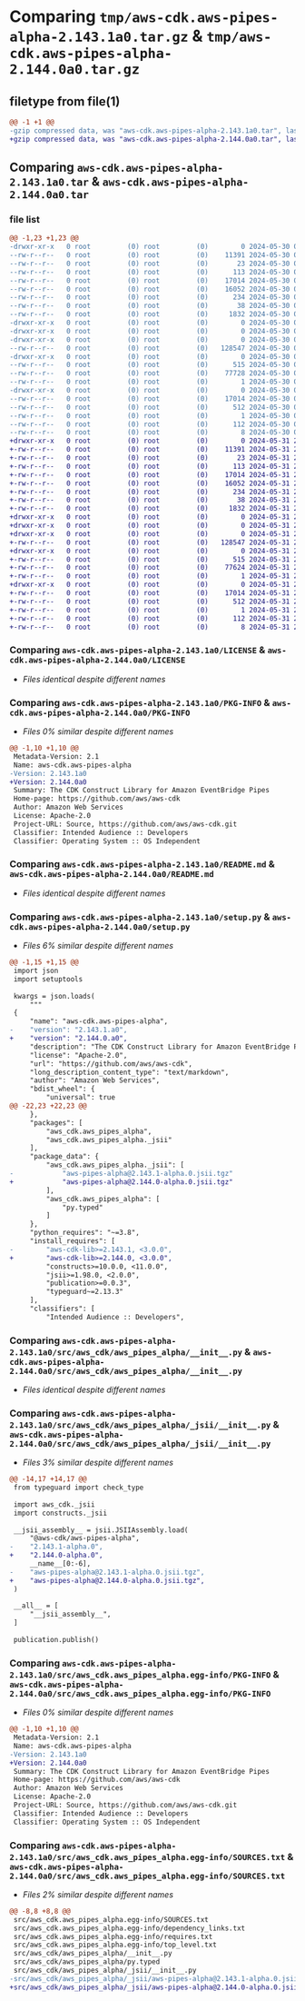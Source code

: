 # Comparing `tmp/aws-cdk.aws-pipes-alpha-2.143.1a0.tar.gz` & `tmp/aws-cdk.aws-pipes-alpha-2.144.0a0.tar.gz`

## filetype from file(1)

```diff
@@ -1 +1 @@
-gzip compressed data, was "aws-cdk.aws-pipes-alpha-2.143.1a0.tar", last modified: Thu May 30 02:13:01 2024, max compression
+gzip compressed data, was "aws-cdk.aws-pipes-alpha-2.144.0a0.tar", last modified: Fri May 31 21:10:42 2024, max compression
```

## Comparing `aws-cdk.aws-pipes-alpha-2.143.1a0.tar` & `aws-cdk.aws-pipes-alpha-2.144.0a0.tar`

### file list

```diff
@@ -1,23 +1,23 @@
-drwxr-xr-x   0 root         (0) root         (0)        0 2024-05-30 02:13:01.862634 aws-cdk.aws-pipes-alpha-2.143.1a0/
--rw-r--r--   0 root         (0) root         (0)    11391 2024-05-30 02:12:42.000000 aws-cdk.aws-pipes-alpha-2.143.1a0/LICENSE
--rw-r--r--   0 root         (0) root         (0)       23 2024-05-30 02:12:42.000000 aws-cdk.aws-pipes-alpha-2.143.1a0/MANIFEST.in
--rw-r--r--   0 root         (0) root         (0)      113 2024-05-30 02:12:42.000000 aws-cdk.aws-pipes-alpha-2.143.1a0/NOTICE
--rw-r--r--   0 root         (0) root         (0)    17014 2024-05-30 02:13:01.862634 aws-cdk.aws-pipes-alpha-2.143.1a0/PKG-INFO
--rw-r--r--   0 root         (0) root         (0)    16052 2024-05-30 02:12:42.000000 aws-cdk.aws-pipes-alpha-2.143.1a0/README.md
--rw-r--r--   0 root         (0) root         (0)      234 2024-05-30 02:12:42.000000 aws-cdk.aws-pipes-alpha-2.143.1a0/pyproject.toml
--rw-r--r--   0 root         (0) root         (0)       38 2024-05-30 02:13:01.862634 aws-cdk.aws-pipes-alpha-2.143.1a0/setup.cfg
--rw-r--r--   0 root         (0) root         (0)     1832 2024-05-30 02:12:42.000000 aws-cdk.aws-pipes-alpha-2.143.1a0/setup.py
-drwxr-xr-x   0 root         (0) root         (0)        0 2024-05-30 02:13:01.862634 aws-cdk.aws-pipes-alpha-2.143.1a0/src/
-drwxr-xr-x   0 root         (0) root         (0)        0 2024-05-30 02:13:01.862634 aws-cdk.aws-pipes-alpha-2.143.1a0/src/aws_cdk/
-drwxr-xr-x   0 root         (0) root         (0)        0 2024-05-30 02:13:01.862634 aws-cdk.aws-pipes-alpha-2.143.1a0/src/aws_cdk/aws_pipes_alpha/
--rw-r--r--   0 root         (0) root         (0)   128547 2024-05-30 02:12:42.000000 aws-cdk.aws-pipes-alpha-2.143.1a0/src/aws_cdk/aws_pipes_alpha/__init__.py
-drwxr-xr-x   0 root         (0) root         (0)        0 2024-05-30 02:13:01.862634 aws-cdk.aws-pipes-alpha-2.143.1a0/src/aws_cdk/aws_pipes_alpha/_jsii/
--rw-r--r--   0 root         (0) root         (0)      515 2024-05-30 02:12:42.000000 aws-cdk.aws-pipes-alpha-2.143.1a0/src/aws_cdk/aws_pipes_alpha/_jsii/__init__.py
--rw-r--r--   0 root         (0) root         (0)    77728 2024-05-30 02:12:42.000000 aws-cdk.aws-pipes-alpha-2.143.1a0/src/aws_cdk/aws_pipes_alpha/_jsii/aws-pipes-alpha@2.143.1-alpha.0.jsii.tgz
--rw-r--r--   0 root         (0) root         (0)        1 2024-05-30 02:12:42.000000 aws-cdk.aws-pipes-alpha-2.143.1a0/src/aws_cdk/aws_pipes_alpha/py.typed
-drwxr-xr-x   0 root         (0) root         (0)        0 2024-05-30 02:13:01.862634 aws-cdk.aws-pipes-alpha-2.143.1a0/src/aws_cdk.aws_pipes_alpha.egg-info/
--rw-r--r--   0 root         (0) root         (0)    17014 2024-05-30 02:13:01.000000 aws-cdk.aws-pipes-alpha-2.143.1a0/src/aws_cdk.aws_pipes_alpha.egg-info/PKG-INFO
--rw-r--r--   0 root         (0) root         (0)      512 2024-05-30 02:13:01.000000 aws-cdk.aws-pipes-alpha-2.143.1a0/src/aws_cdk.aws_pipes_alpha.egg-info/SOURCES.txt
--rw-r--r--   0 root         (0) root         (0)        1 2024-05-30 02:13:01.000000 aws-cdk.aws-pipes-alpha-2.143.1a0/src/aws_cdk.aws_pipes_alpha.egg-info/dependency_links.txt
--rw-r--r--   0 root         (0) root         (0)      112 2024-05-30 02:13:01.000000 aws-cdk.aws-pipes-alpha-2.143.1a0/src/aws_cdk.aws_pipes_alpha.egg-info/requires.txt
--rw-r--r--   0 root         (0) root         (0)        8 2024-05-30 02:13:01.000000 aws-cdk.aws-pipes-alpha-2.143.1a0/src/aws_cdk.aws_pipes_alpha.egg-info/top_level.txt
+drwxr-xr-x   0 root         (0) root         (0)        0 2024-05-31 21:10:42.925290 aws-cdk.aws-pipes-alpha-2.144.0a0/
+-rw-r--r--   0 root         (0) root         (0)    11391 2024-05-31 21:10:33.000000 aws-cdk.aws-pipes-alpha-2.144.0a0/LICENSE
+-rw-r--r--   0 root         (0) root         (0)       23 2024-05-31 21:10:33.000000 aws-cdk.aws-pipes-alpha-2.144.0a0/MANIFEST.in
+-rw-r--r--   0 root         (0) root         (0)      113 2024-05-31 21:10:33.000000 aws-cdk.aws-pipes-alpha-2.144.0a0/NOTICE
+-rw-r--r--   0 root         (0) root         (0)    17014 2024-05-31 21:10:42.925290 aws-cdk.aws-pipes-alpha-2.144.0a0/PKG-INFO
+-rw-r--r--   0 root         (0) root         (0)    16052 2024-05-31 21:10:33.000000 aws-cdk.aws-pipes-alpha-2.144.0a0/README.md
+-rw-r--r--   0 root         (0) root         (0)      234 2024-05-31 21:10:33.000000 aws-cdk.aws-pipes-alpha-2.144.0a0/pyproject.toml
+-rw-r--r--   0 root         (0) root         (0)       38 2024-05-31 21:10:42.925290 aws-cdk.aws-pipes-alpha-2.144.0a0/setup.cfg
+-rw-r--r--   0 root         (0) root         (0)     1832 2024-05-31 21:10:33.000000 aws-cdk.aws-pipes-alpha-2.144.0a0/setup.py
+drwxr-xr-x   0 root         (0) root         (0)        0 2024-05-31 21:10:42.925290 aws-cdk.aws-pipes-alpha-2.144.0a0/src/
+drwxr-xr-x   0 root         (0) root         (0)        0 2024-05-31 21:10:42.925290 aws-cdk.aws-pipes-alpha-2.144.0a0/src/aws_cdk/
+drwxr-xr-x   0 root         (0) root         (0)        0 2024-05-31 21:10:42.925290 aws-cdk.aws-pipes-alpha-2.144.0a0/src/aws_cdk/aws_pipes_alpha/
+-rw-r--r--   0 root         (0) root         (0)   128547 2024-05-31 21:10:33.000000 aws-cdk.aws-pipes-alpha-2.144.0a0/src/aws_cdk/aws_pipes_alpha/__init__.py
+drwxr-xr-x   0 root         (0) root         (0)        0 2024-05-31 21:10:42.925290 aws-cdk.aws-pipes-alpha-2.144.0a0/src/aws_cdk/aws_pipes_alpha/_jsii/
+-rw-r--r--   0 root         (0) root         (0)      515 2024-05-31 21:10:33.000000 aws-cdk.aws-pipes-alpha-2.144.0a0/src/aws_cdk/aws_pipes_alpha/_jsii/__init__.py
+-rw-r--r--   0 root         (0) root         (0)    77624 2024-05-31 21:10:33.000000 aws-cdk.aws-pipes-alpha-2.144.0a0/src/aws_cdk/aws_pipes_alpha/_jsii/aws-pipes-alpha@2.144.0-alpha.0.jsii.tgz
+-rw-r--r--   0 root         (0) root         (0)        1 2024-05-31 21:10:33.000000 aws-cdk.aws-pipes-alpha-2.144.0a0/src/aws_cdk/aws_pipes_alpha/py.typed
+drwxr-xr-x   0 root         (0) root         (0)        0 2024-05-31 21:10:42.925290 aws-cdk.aws-pipes-alpha-2.144.0a0/src/aws_cdk.aws_pipes_alpha.egg-info/
+-rw-r--r--   0 root         (0) root         (0)    17014 2024-05-31 21:10:42.000000 aws-cdk.aws-pipes-alpha-2.144.0a0/src/aws_cdk.aws_pipes_alpha.egg-info/PKG-INFO
+-rw-r--r--   0 root         (0) root         (0)      512 2024-05-31 21:10:42.000000 aws-cdk.aws-pipes-alpha-2.144.0a0/src/aws_cdk.aws_pipes_alpha.egg-info/SOURCES.txt
+-rw-r--r--   0 root         (0) root         (0)        1 2024-05-31 21:10:42.000000 aws-cdk.aws-pipes-alpha-2.144.0a0/src/aws_cdk.aws_pipes_alpha.egg-info/dependency_links.txt
+-rw-r--r--   0 root         (0) root         (0)      112 2024-05-31 21:10:42.000000 aws-cdk.aws-pipes-alpha-2.144.0a0/src/aws_cdk.aws_pipes_alpha.egg-info/requires.txt
+-rw-r--r--   0 root         (0) root         (0)        8 2024-05-31 21:10:42.000000 aws-cdk.aws-pipes-alpha-2.144.0a0/src/aws_cdk.aws_pipes_alpha.egg-info/top_level.txt
```

### Comparing `aws-cdk.aws-pipes-alpha-2.143.1a0/LICENSE` & `aws-cdk.aws-pipes-alpha-2.144.0a0/LICENSE`

 * *Files identical despite different names*

### Comparing `aws-cdk.aws-pipes-alpha-2.143.1a0/PKG-INFO` & `aws-cdk.aws-pipes-alpha-2.144.0a0/PKG-INFO`

 * *Files 0% similar despite different names*

```diff
@@ -1,10 +1,10 @@
 Metadata-Version: 2.1
 Name: aws-cdk.aws-pipes-alpha
-Version: 2.143.1a0
+Version: 2.144.0a0
 Summary: The CDK Construct Library for Amazon EventBridge Pipes
 Home-page: https://github.com/aws/aws-cdk
 Author: Amazon Web Services
 License: Apache-2.0
 Project-URL: Source, https://github.com/aws/aws-cdk.git
 Classifier: Intended Audience :: Developers
 Classifier: Operating System :: OS Independent
```

### Comparing `aws-cdk.aws-pipes-alpha-2.143.1a0/README.md` & `aws-cdk.aws-pipes-alpha-2.144.0a0/README.md`

 * *Files identical despite different names*

### Comparing `aws-cdk.aws-pipes-alpha-2.143.1a0/setup.py` & `aws-cdk.aws-pipes-alpha-2.144.0a0/setup.py`

 * *Files 6% similar despite different names*

```diff
@@ -1,15 +1,15 @@
 import json
 import setuptools
 
 kwargs = json.loads(
     """
 {
     "name": "aws-cdk.aws-pipes-alpha",
-    "version": "2.143.1.a0",
+    "version": "2.144.0.a0",
     "description": "The CDK Construct Library for Amazon EventBridge Pipes",
     "license": "Apache-2.0",
     "url": "https://github.com/aws/aws-cdk",
     "long_description_content_type": "text/markdown",
     "author": "Amazon Web Services",
     "bdist_wheel": {
         "universal": true
@@ -22,23 +22,23 @@
     },
     "packages": [
         "aws_cdk.aws_pipes_alpha",
         "aws_cdk.aws_pipes_alpha._jsii"
     ],
     "package_data": {
         "aws_cdk.aws_pipes_alpha._jsii": [
-            "aws-pipes-alpha@2.143.1-alpha.0.jsii.tgz"
+            "aws-pipes-alpha@2.144.0-alpha.0.jsii.tgz"
         ],
         "aws_cdk.aws_pipes_alpha": [
             "py.typed"
         ]
     },
     "python_requires": "~=3.8",
     "install_requires": [
-        "aws-cdk-lib>=2.143.1, <3.0.0",
+        "aws-cdk-lib>=2.144.0, <3.0.0",
         "constructs>=10.0.0, <11.0.0",
         "jsii>=1.98.0, <2.0.0",
         "publication>=0.0.3",
         "typeguard~=2.13.3"
     ],
     "classifiers": [
         "Intended Audience :: Developers",
```

### Comparing `aws-cdk.aws-pipes-alpha-2.143.1a0/src/aws_cdk/aws_pipes_alpha/__init__.py` & `aws-cdk.aws-pipes-alpha-2.144.0a0/src/aws_cdk/aws_pipes_alpha/__init__.py`

 * *Files identical despite different names*

### Comparing `aws-cdk.aws-pipes-alpha-2.143.1a0/src/aws_cdk/aws_pipes_alpha/_jsii/__init__.py` & `aws-cdk.aws-pipes-alpha-2.144.0a0/src/aws_cdk/aws_pipes_alpha/_jsii/__init__.py`

 * *Files 3% similar despite different names*

```diff
@@ -14,17 +14,17 @@
 from typeguard import check_type
 
 import aws_cdk._jsii
 import constructs._jsii
 
 __jsii_assembly__ = jsii.JSIIAssembly.load(
     "@aws-cdk/aws-pipes-alpha",
-    "2.143.1-alpha.0",
+    "2.144.0-alpha.0",
     __name__[0:-6],
-    "aws-pipes-alpha@2.143.1-alpha.0.jsii.tgz",
+    "aws-pipes-alpha@2.144.0-alpha.0.jsii.tgz",
 )
 
 __all__ = [
     "__jsii_assembly__",
 ]
 
 publication.publish()
```

### Comparing `aws-cdk.aws-pipes-alpha-2.143.1a0/src/aws_cdk.aws_pipes_alpha.egg-info/PKG-INFO` & `aws-cdk.aws-pipes-alpha-2.144.0a0/src/aws_cdk.aws_pipes_alpha.egg-info/PKG-INFO`

 * *Files 0% similar despite different names*

```diff
@@ -1,10 +1,10 @@
 Metadata-Version: 2.1
 Name: aws-cdk.aws-pipes-alpha
-Version: 2.143.1a0
+Version: 2.144.0a0
 Summary: The CDK Construct Library for Amazon EventBridge Pipes
 Home-page: https://github.com/aws/aws-cdk
 Author: Amazon Web Services
 License: Apache-2.0
 Project-URL: Source, https://github.com/aws/aws-cdk.git
 Classifier: Intended Audience :: Developers
 Classifier: Operating System :: OS Independent
```

### Comparing `aws-cdk.aws-pipes-alpha-2.143.1a0/src/aws_cdk.aws_pipes_alpha.egg-info/SOURCES.txt` & `aws-cdk.aws-pipes-alpha-2.144.0a0/src/aws_cdk.aws_pipes_alpha.egg-info/SOURCES.txt`

 * *Files 2% similar despite different names*

```diff
@@ -8,8 +8,8 @@
 src/aws_cdk.aws_pipes_alpha.egg-info/SOURCES.txt
 src/aws_cdk.aws_pipes_alpha.egg-info/dependency_links.txt
 src/aws_cdk.aws_pipes_alpha.egg-info/requires.txt
 src/aws_cdk.aws_pipes_alpha.egg-info/top_level.txt
 src/aws_cdk/aws_pipes_alpha/__init__.py
 src/aws_cdk/aws_pipes_alpha/py.typed
 src/aws_cdk/aws_pipes_alpha/_jsii/__init__.py
-src/aws_cdk/aws_pipes_alpha/_jsii/aws-pipes-alpha@2.143.1-alpha.0.jsii.tgz
+src/aws_cdk/aws_pipes_alpha/_jsii/aws-pipes-alpha@2.144.0-alpha.0.jsii.tgz
```

